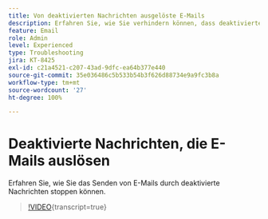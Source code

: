 ```yaml
---
title: Von deaktivierten Nachrichten ausgelöste E-Mails
description: Erfahren Sie, wie Sie verhindern können, dass deaktivierte Nachrichten E-Mails auslösen.
feature: Email
role: Admin
level: Experienced
type: Troubleshooting
jira: KT-8425
exl-id: c21a4521-c207-43ad-9dfc-ea64b377e440
source-git-commit: 35e036486c5b533b54b3f626d88734e9a9fc3b8a
workflow-type: tm+mt
source-wordcount: '27'
ht-degree: 100%

---
```


# Deaktivierte Nachrichten, die E-Mails auslösen

Erfahren Sie, wie Sie das Senden von E-Mails durch deaktivierte Nachrichten stoppen können.
>[!VIDEO](https://video.tv.adobe.com/v/335981?quality=12&learn=on){transcript=true}

